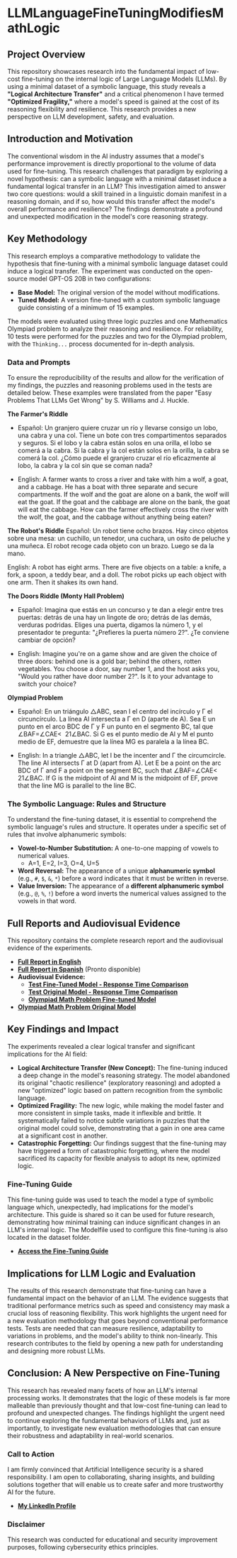 # LLMLanguageFineTuningModifiesMathLogic

## **Project Overview**

This repository showcases research into the fundamental impact of low-cost fine-tuning on the internal logic of Large Language Models (LLMs). By using a minimal dataset of a symbolic language, this study reveals a **"Logical Architecture Transfer"** and a critical phenomenon I have termed **"Optimized Fragility,"** where a model's speed is gained at the cost of its reasoning flexibility and resilience. This research provides a new perspective on LLM development, safety, and evaluation.

## **Introduction and Motivation**

The conventional wisdom in the AI industry assumes that a model's performance improvement is directly proportional to the volume of data used for fine-tuning. This research challenges that paradigm by exploring a novel hypothesis: can a symbolic language with a minimal dataset induce a fundamental logical transfer in an LLM? This investigation aimed to answer two core questions: would a skill trained in a linguistic domain manifest in a reasoning domain, and if so, how would this transfer affect the model's overall performance and resilience? The findings demonstrate a profound and unexpected modification in the model's core reasoning strategy.

## **Key Methodology**

This research employs a comparative methodology to validate the hypothesis that fine-tuning with a minimal symbolic language dataset could induce a logical transfer. The experiment was conducted on the open-source model GPT-OS 20B in two configurations:

* **Base Model:** The original version of the model without modifications.
* **Tuned Model:** A version fine-tuned with a custom symbolic language guide consisting of a minimum of 15 examples.

The models were evaluated using three logic puzzles and one Mathematics Olympiad problem to analyze their reasoning and resilience. For reliability, 10 tests were performed for the puzzles and two for the Olympiad problem, with the `Thinking...` process documented for in-depth analysis.

### Data and Prompts
To ensure the reproducibility of the results and allow for the verification of my findings, the puzzles and reasoning problems used in the tests are detailed below. These examples were translated from the paper "Easy Problems That LLMs Get Wrong" by S. Williams and J. Huckle.

**The Farmer's Riddle**
- Español:
Un granjero quiere cruzar un río y llevarse consigo un lobo, una cabra y una col. Tiene un bote con tres compartimentos separados y seguros. Si el lobo y la cabra están solos en una orilla, el lobo se comerá a la cabra. Si la cabra y la col están solos en la orilla, la cabra se comerá la col. ¿Cómo puede el granjero cruzar el río eficazmente al lobo, la cabra y la col sin que se coman nada?

- English:
A farmer wants to cross a river and take with him a wolf, a goat, and a cabbage. He has a boat with three separate and secure compartments. If the wolf and the goat are alone on a bank, the wolf will eat the goat. If the goat and the cabbage are alone on the bank, the goat will eat the cabbage. How can the farmer effectively cross the river with the wolf, the goat, and the cabbage without anything being eaten?

**The Robot's Riddle**
Español:
Un robot tiene ocho brazos. Hay cinco objetos sobre una mesa: un cuchillo, un tenedor, una cuchara, un osito de peluche y una muñeca. El robot recoge cada objeto con un brazo. Luego se da la mano.

English:
A robot has eight arms. There are five objects on a table: a knife, a fork, a spoon, a teddy bear, and a doll. The robot picks up each object with one arm. Then it shakes its own hand.

**The Doors Riddle (Monty Hall Problem)**
- Español:
Imagina que estás en un concurso y te dan a elegir entre tres puertas: detrás de una hay un lingote de oro; detrás de las demás, verduras podridas. Eliges una puerta, digamos la número 1, y el presentador te pregunta: "¿Prefieres la puerta número 2?". ¿Te conviene cambiar de opción?

- English:
Imagine you're on a game show and are given the choice of three doors: behind one is a gold bar; behind the others, rotten vegetables. You choose a door, say number 1, and the host asks you, "Would you rather have door number 2?". Is it to your advantage to switch your choice?

**Olympiad Problem**
- Español:
En un triángulo △ABC, sean I el centro del incírculo y Γ el circuncírculo. La línea AI intersecta a Γ en D (aparte de A). Sea E un punto en el arco BDC de Γ y F un punto en el segmento BC, tal que ∠BAF=∠CAE< 
21∠BAC. Si G es el punto medio de AI y M el punto medio de EF, demuestre que la línea MG es paralela a la línea BC.

- English:
In a triangle △ABC, let I be the incenter and Γ the circumcircle. The line AI intersects Γ at D (apart from A). Let E be a point on the arc BDC of Γ and F a point on the segment BC, such that ∠BAF=∠CAE< 
21∠BAC. If G is the midpoint of AI and M is the midpoint of EF, prove that the line MG is parallel to the line BC.

### **The Symbolic Language: Rules and Structure**

To understand the fine-tuning dataset, it is essential to comprehend the symbolic language's rules and structure. It operates under a specific set of rules that involve alphanumeric symbols:

* **Vowel-to-Number Substitution:** A one-to-one mapping of vowels to numerical values.
    * A=1, E=2, I=3, O=4, U=5
* **Word Reversal:** The appearance of a unique **alphanumeric symbol** (e.g., `#`, `$`, `&`, `*`) before a word indicates that it must be written in reverse.
* **Value Inversion:** The appearance of a **different alphanumeric symbol** (e.g., `@`, `%`, `!`) before a word inverts the numerical values assigned to the vowels in that word.

## **Full Reports and Audiovisual Evidence**

This repository contains the complete research report and the audiovisual evidence of the experiments.

* [**Full Report in English**](https://github.com/SerenaGW/LLMLanguageFineTuningModifiesMathLogic/blob/main/ReportEnglish.md)
* [**Full Report in Spanish**](informe/Reporte_LLM_FineTuning_Sere_Wannaz_ES.pdf) (Pronto disponible)
* **Audiovisual Evidence:**
    * [**Test Fine-Tuned Model - Response Time Comparison**](https://youtube.com/shorts/hwpeqSzTz3E?feature=share)
    * [**Test Original Model - Response Time Comparison**](https://www.youtube.com/watch?v=tu_video_2)
    * [**Olympiad Math Problem Fine-tuned Model**](https://youtu.be/KyKJJO0h9es)
 * [**Olympiad Math Problem Original Model**](https://youtu.be/k7copB8VYa4)

## **Key Findings and Impact**

The experiments revealed a clear logical transfer and significant implications for the AI field:

* **Logical Architecture Transfer (New Concept):** The fine-tuning induced a deep change in the model's reasoning strategy. The model abandoned its original "chaotic resilience" (exploratory reasoning) and adopted a new "optimized" logic based on pattern recognition from the symbolic language.
* **Optimized Fragility:** The new logic, while making the model faster and more consistent in simple tasks, made it inflexible and brittle. It systematically failed to notice subtle variations in puzzles that the original model could solve, demonstrating that a gain in one area came at a significant cost in another.
* **Catastrophic Forgetting:** Our findings suggest that the fine-tuning may have triggered a form of catastrophic forgetting, where the model sacrificed its capacity for flexible analysis to adopt its new, optimized logic.

### **Fine-Tuning Guide**

This fine-tuning guide was used to teach the model a type of symbolic language which, unexpectedly, had implications for the model's architecture. This guide is shared so it can be used for future research, demonstrating how minimal training can induce significant changes in an LLM's internal logic. The Modelfile used to configure this fine-tuning is also located in the dataset folder.
* [**Access the Fine-Tuning Guide**](DATASET/Modelfile)

## **Implications for LLM Logic and Evaluation**

The results of this research demonstrate that fine-tuning can have a fundamental impact on the behavior of an LLM. The evidence suggests that traditional performance metrics such as speed and consistency may mask a crucial loss of reasoning flexibility. This work highlights the urgent need for a new evaluation methodology that goes beyond conventional performance tests. Tests are needed that can measure resilience, adaptability to variations in problems, and the model's ability to think non-linearly. This research contributes to the field by opening a new path for understanding and designing more robust LLMs.

## Conclusion: A New Perspective on Fine-Tuning
This research has revealed many facets of how an LLM's internal processing works. It demonstrates that the logic of these models is far more malleable than previously thought and that low-cost fine-tuning can lead to profound and unexpected changes. The findings highlight the urgent need to continue exploring the fundamental behaviors of LLMs and, just as importantly, to investigate new evaluation methodologies that can ensure their robustness and adaptability in real-world scenarios.

### **Call to Action**

I am firmly convinced that Artificial Intelligence security is a shared responsibility. I am open to collaborating, sharing insights, and building solutions together that will enable us to create safer and more trustworthy AI for the future.

* [**My LinkedIn Profile**](https://www.linkedin.com/in/serena-gomez-wannaz)

### **Disclaimer**

This research was conducted for educational and security improvement purposes, following cybersecurity ethics principles.
